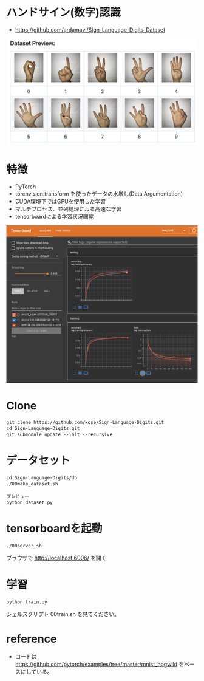 # ハンドサイン(数字)認識

- https://github.com/ardamavi/Sign-Language-Digits-Dataset


![digit-sign](images/digit-sign.png)

# 特徴

- PyTorch
- torchvision.transform を使ったデータの水増し(Data Argumentation)
- CUDA環境下ではGPUを使用した学習
- マルチプロセス、並列処理による高速な学習
- tensorboardによる学習状況閲覧

![tensorboard](images/tensorboard.png)

# Clone

```
git clone https://github.com/kose/Sign-Language-Digits.git
cd Sign-Language-Digits.git
git submodule update --init --recursive
```

# データセット

```
cd Sign-Language-Digits/db
./00make_dataset.sh

プレビュー
python dataset.py
```


# tensorboardを起動

```
./00server.sh
```

ブラウザで [http://localhost:6006/](http://localhost:6006/) を開く


# 学習

```
python train.py 
```

シェルスクリプト 00train.sh を見てください。

# reference

- コードは https://github.com/pytorch/examples/tree/master/mnist_hogwild をベースにしている。
